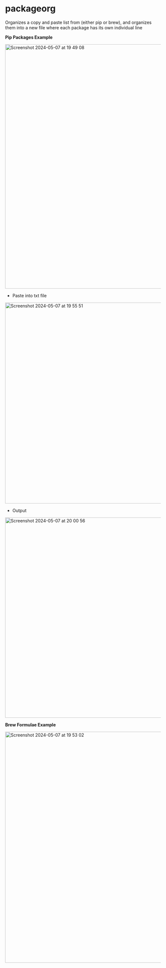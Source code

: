 # packageorg
Organizes a copy and paste list from (either pip or brew), and organizes them into a new file where each package has its own individual line


**Pip Packages Example**

<img width="788" alt="Screenshot 2024-05-07 at 19 49 08" src="https://github.com/ASVPATM/packageorg/assets/159084542/119dbc04-cd29-4323-bf27-5f70b12a7f02">

- Paste into txt file 

<img width="648" alt="Screenshot 2024-05-07 at 19 55 51" src="https://github.com/ASVPATM/packageorg/assets/159084542/7681fb29-234e-4cd4-a55e-9892374da19b">

- Output

<img width="646" alt="Screenshot 2024-05-07 at 20 00 56" src="https://github.com/ASVPATM/packageorg/assets/159084542/39041237-6235-47ac-98c4-10c1fc76fc21">

**Brew Formulae Example**

<img width="745" alt="Screenshot 2024-05-07 at 19 53 02" src="https://github.com/ASVPATM/packageorg/assets/159084542/13f7af7e-5acc-44c3-ad3a-6e1903588a7f">
